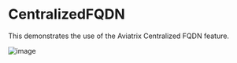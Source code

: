 # CentralizedFQDN
This demonstrates the use of the Aviatrix Centralized FQDN feature.

![image](https://user-images.githubusercontent.com/106096072/176228872-2c57bc09-5570-44d0-97c9-a1dd6555f3da.png)

